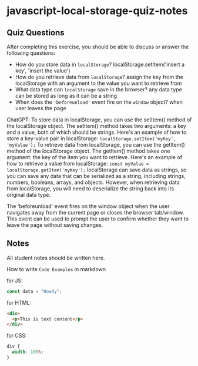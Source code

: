 # javascript-local-storage-quiz-notes

## Quiz Questions

After completing this exercise, you should be able to discuss or answer the following questions:

- How do you store data in `localStorage`?
localStorage.setItem('insert a key', 'insert the value')
- How do you retrieve data from `localStorage`?
assign the key from the localStorage with an argument to the value you want to retrieve from
- What data type can `localStorage` save in the browser?
any data type can be stored as long as it can be a string
- When does the `'beforeunload'` event fire on the `window` object?
when user leaves the page

ChatGPT:
To store data in localStorage, you can use the setItem() method of the localStorage object. The setItem() method takes two arguments: a key and a value, both of which should be strings. Here's an example of how to store a key-value pair in localStorage:
`localStorage.setItem('myKey', 'myValue');`
To retrieve data from localStorage, you can use the getItem() method of the localStorage object. The getItem() method takes one argument: the key of the item you want to retrieve. Here's an example of how to retrieve a value from localStorage:
`const myValue = localStorage.getItem('myKey');`
localStorage can save data as strings, so you can save any data that can be serialized as a string, including strings, numbers, booleans, arrays, and objects. However, when retrieving data from localStorage, you will need to deserialize the string back into its original data type.

The 'beforeunload' event fires on the window object when the user navigates away from the current page or closes the browser tab/window. This event can be used to prompt the user to confirm whether they want to leave the page without saving changes.

## Notes

All student notes should be written here.


How to write `Code Examples` in markdown

for JS:

```javascript
const data = "Howdy";
```

for HTML:

```html
<div>
  <p>This is text content</p>
</div>
```

for CSS:

```css
div {
  width: 100%;
}
```
